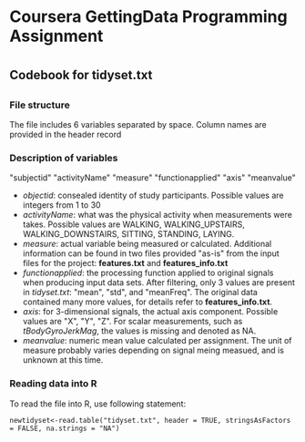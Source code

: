 # Coursera GettingData Programming Assignment 
# 


## Codebook for **tidyset.txt**
## 

### File structure
The file includes 6 variables separated by space.  Column names are provided in the header record

### Description of variables
"subjectid" "activityName" "measure" "functionapplied" "axis" "meanvalue"

* *objectid*:  consealed identity of study participants.  Possible values are integers from 1 to 30
* *activityName*: what was the physical activity when measurements were takes.  Possible values are WALKING, WALKING_UPSTAIRS, WALKING_DOWNSTAIRS, SITTING, STANDING, LAYING.
* *measure*:  actual variable being measured or calculated.  Additional information can be found in two files provided "as-is" from the input files for the project:  **features.txt** and **features_info.txt**
* *functionapplied*: the processing function applied to original signals when producing input data sets.  After filtering, only 3 values are present in *tidyset.txt*: "mean", "std", and "meanFreq".  The original data contained many more values, for details refer to **features_info.txt**.
* *axis*: for 3-dimensional signals, the actual axis component.  Possible values are "X", "Y", "Z".  For scalar measurements, such as *tBodyGyroJerkMag*, the values is missing and denoted as NA.
* *meanvalue*: numeric mean value calculated per assignment.  The unit of measure probably varies depending on signal meing measued, and is unknown at this time.

### Reading data into R
To read the file into R, use following statement:

`newtidyset<-read.table("tidyset.txt", header = TRUE, stringsAsFactors = FALSE, na.strings = "NA")
`
